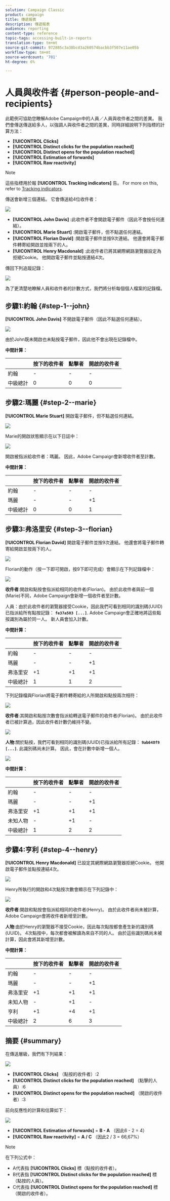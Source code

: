 ```yaml
---
solution: Campaign Classic
product: campaign
title: 傳遞報表
description: 傳遞報表
audience: reporting
content-type: reference
topic-tags: accessing-built-in-reports
translation-type: tm+mt
source-git-commit: 972885c3a38bcd3a260574bacbb3f507e11ae05b
workflow-type: tm+mt
source-wordcount: '701'
ht-degree: 6%

---
```



# 人員與收件者 {#person-people-and-recipients}

此範例可協助您瞭解Adobe Campaign中的人員／人員與收件者之間的差異。 我們會傳送傳送給多人，以強調人與收件者之間的差異，同時詳細說明下列指標的計算方法：

* **[!UICONTROL Clicks]**
* **[!UICONTROL Distinct clicks for the population reached]**
* **[!UICONTROL Distinct opens for the population reached]**
* **[!UICONTROL Estimation of forwards]**
* **[!UICONTROL Raw reactivity]**

>[!NOTE]
>
>這些指標用於報 **[!UICONTROL Tracking indicators]** 告。 For more on this, refer to [Tracking indicators](../../reporting/using/delivery-reports.md#tracking-indicators).

傳送會新增三個連結。 它會傳送給4位收件者：

![](assets/s_ncs_user_indicators_example_1.png)

* **[!UICONTROL John Davis]** :此收件者不會開啟電子郵件（因此不會按任何連結）。
* **[!UICONTROL Marie Stuart]** :開啟電子郵件，但不點選任何連結。
* **[!UICONTROL Florian David]** :開啟電子郵件並按9次連結。 他還會將電子郵件轉寄給開啟並按兩下的人。
* **[!UICONTROL Henry Macdonald]** :此收件者已將其網際網路瀏覽器設定為拒絕Cookie。 他開啟電子郵件並點按連結4次。

傳回下列追蹤記錄：

![](assets/s_ncs_user_indicators_example_2.png)

為了更清楚地瞭解人員和收件者的計數方式，我們將分析每個個人檔案的記錄檔。

## 步驟1:約翰 {#step-1--john}

**[!UICONTROL John Davis]** 不開啟電子郵件（因此不點選任何連結）。

![](assets/s_ncs_user_indicators_example_8.png)

由於John既未開啟也未點按電子郵件，因此他不會出現在記錄檔中。

**中間計算：**

|  | 按下的收件者 | 點擊者 | 開啟的收件者 |
|---|---|---|---|
| 約翰 | - | - | - |
| 中級總計 | 0 | 0 | 0 |

## 步驟2:瑪麗 {#step-2--marie}

**[!UICONTROL Marie Stuart]** 開啟電子郵件，但不點選任何連結。

![](assets/s_ncs_user_indicators_example_7.png)

Marie的開啟狀態顯示在以下日誌中：

![](assets/s_ncs_user_indicators_example_4bis.png)

開啟被指派給收件者：瑪麗。 因此，Adobe Campaign會新增收件者至計數。

**中間計算：**

|  | 按下的收件者 | 點擊者 | 開啟的收件者 |
|---|---|---|---|
| 約翰 | - | - | - |
| 瑪麗 | - | - | +1 |
| 中級總計 | 0 | 0 | 1 |

## 步驟3:弗洛里安 {#step-3--florian}

**[!UICONTROL Florian David]** 開啟電子郵件並按9次連結。 他還會將電子郵件轉寄給開啟並按兩下的人。

![](assets/s_ncs_user_indicators_example_9.png)

Florian的動作（按一下即可開啟，按9下即可完成）會顯示在下列記錄檔中：

![](assets/s_ncs_user_indicators_example_3bis.png)

**收件者**:開啟和點按會指派給相同的收件者(Florian)。 由於此收件者與前一個(Marie)不同，Adobe Campaign會新增一個收件者至計數。

人員：由於此收件者的瀏覽器接受Cookie，因此我們可看到相同的識別碼(UUID)已指派給所有點按記錄： **`fe37a503 [...]`**. Adobe Campaign會正確地將這些點按識別為屬於同一人。 新人員會加入計數。

**中間計算：**

|  | 按下的收件者 | 點擊者 | 開啟的收件者 |
|---|---|---|---|
| 約翰 | - | - | - |
| 瑪麗 | - | - | +1 |
| 弗洛里安 | +1 | +1 | +1 |
| 中級總計 | 1 | 1 | 2 |

下列記錄檔與Florian將電子郵件轉寄給的人所開啟和點按兩次相符：

![](assets/s_ncs_user_indicators_example_6bis.png)

**收件者**:其開啟和點按次數會指派給轉送電子郵件的收件者(Florian)。 由於此收件者已被計算過，因此收件者計數仍維持不變。

![](assets/s_ncs_user_indicators_example_12.png)

**人物**:關於點按，我們可看到相同的識別碼(UUID)已指派給所有記錄： **`9ab648f9 [...]`**. 此識別碼尚未計算。 因此，會在計數中新增一個人。

![](assets/s_ncs_user_indicators_example_13.png)

**中間計算：**

|  | 按下的收件者 | 點擊者 | 開啟的收件者 |
|---|---|---|---|
| 約翰 | - | - | - |
| 瑪麗 | - | - | +1 |
| 弗洛里安 | +1 | +1 | +1 |
| 未知人物 | - | +1 | - |
| 中級總計 | 1 | 2 | 2 |

## 步驟4:亨利 {#step-4--henry}

**[!UICONTROL Henry Macdonald]** 已設定其網際網路瀏覽器拒絕Cookie。 他開啟電子郵件並點按連結4次。

![](assets/s_ncs_user_indicators_example_10.png)

Henry所執行的開啟和4次點按次數會顯示在下列記錄中：

![](assets/s_ncs_user_indicators_example_5bis.png)

**收件者**:開啟和點按會指派給相同的收件者(Henry)。 由於此收件者尚未被計算，Adobe Campaign會將收件者新增至計數。

**人物**:由於Henry的瀏覽器不接受Cookie，因此每次點按都會產生新的識別碼(UUID)。 4次點按中，每次都會被解讀為來自不同的人。 由於這些識別碼尚未被計算，因此會將其新增至計數。

**中間計算：**

|  | 按下的收件者 | 點擊者 | 開啟的收件者 |
|---|---|---|---|
| 約翰 | - | - | - |
| 瑪麗 | - | - | +1 |
| 弗洛里安 | +1 | +1 | +1 |
| 未知人物 | - | +1 | - |
| 亨利 | +1 | +4 | +1 |
| 中級總計 | 2 | 6 | 3 |

## 摘要 {#summary}

在傳送層級，我們有下列結果：

![](assets/s_ncs_user_indicators_example.png)

* **[!UICONTROL Clicks]** （點按的收件者）:2
* **[!UICONTROL Distinct clicks for the population reached]** （點擊的人員）:6
* **[!UICONTROL Distinct opens for the population reached]** （開啟的收件者）:3

前向反應性的計算和估算如下：

![](assets/s_ncs_user_indicators_example11.png)

* **[!UICONTROL Estimation of forwards]** = **B - A** （因此6 - 2 = 4）
* **[!UICONTROL Raw reactivity]** = **A / C** （因此2 / 3 = 66,67%）

>[!NOTE]
>
>在下列公式中：
>
>* A代表指 **[!UICONTROL Clicks]** 標（點按的收件者）。
>* B代表指 **[!UICONTROL Distinct clicks for the population reached]** 標（點按的人員）。
>* C代表指 **[!UICONTROL Distinct opens for the population reached]** 標（開啟的收件者）。